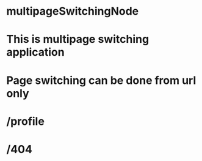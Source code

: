 # multipageSwitchingNode
# This is multipage switching application
# Page switching can be done from url only
# /profile
# /404
